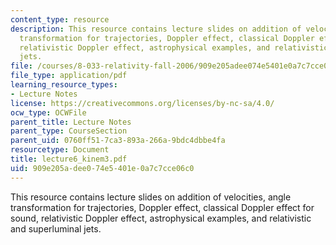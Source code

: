 ```yaml
---
content_type: resource
description: This resource contains lecture slides on addition of velocities, angle
  transformation for trajectories, Doppler effect, classical Doppler effect for sound,
  relativistic Doppler effect, astrophysical examples, and relativistic and superluminal
  jets.
file: /courses/8-033-relativity-fall-2006/909e205adee074e5401e0a7c7cce06c0_lecture6_kinem3.pdf
file_type: application/pdf
learning_resource_types:
- Lecture Notes
license: https://creativecommons.org/licenses/by-nc-sa/4.0/
ocw_type: OCWFile
parent_title: Lecture Notes
parent_type: CourseSection
parent_uid: 0760ff51-7ca3-893a-266a-9bdc4dbbe4fa
resourcetype: Document
title: lecture6_kinem3.pdf
uid: 909e205a-dee0-74e5-401e-0a7c7cce06c0
---
```

This resource contains lecture slides on addition of velocities, angle transformation for trajectories, Doppler effect, classical Doppler effect for sound, relativistic Doppler effect, astrophysical examples, and relativistic and superluminal jets.